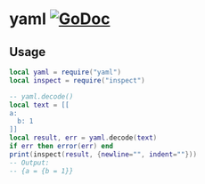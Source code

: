# yaml [![GoDoc](https://godoc.org/github.com/vadv/gopher-lua-libs/yaml?status.svg)](https://godoc.org/github.com/vadv/gopher-lua-libs/yaml)

## Usage

```lua
local yaml = require("yaml")
local inspect = require("inspect")

-- yaml.decode()
local text = [[
a:
  b: 1
]]
local result, err = yaml.decode(text)
if err then error(err) end
print(inspect(result, {newline="", indent=""}))
-- Output:
-- {a = {b = 1}}
```

